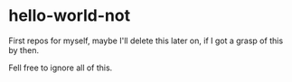 # hello-world-not
First repos for myself, maybe I'll delete this later on, if I got a grasp of this by then.

Fell free to ignore all of this.
